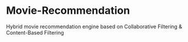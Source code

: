 # Movie-Recommendation
Hybrid movie recommendation engine based on Collaborative Filtering &amp; Content-Based Filtering
